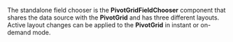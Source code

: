 The standalone field chooser is&nbsp;the&nbsp;**PivotGridFieldChooser** component that shares the data source with the **PivotGrid** and has three different layouts. Active layout changes can be&nbsp;applied to&nbsp;the **PivotGrid** in&nbsp;instant or&nbsp;on-demand mode.
